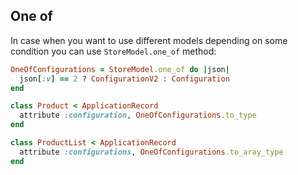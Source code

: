 ## One of

In case when you want to use different models depending on some condition you can use `StoreModel.one_of` method:

```ruby
OneOfConfigurations = StoreModel.one_of do |json|
  json[:v] == 2 ? ConfigurationV2 : Configuration
end

class Product < ApplicationRecord
  attribute :configuration, OneOfConfigurations.to_type
end

class ProductList < ApplicationRecord
  attribute :configurations, OneOfConfigurations.to_aray_type
end
```
